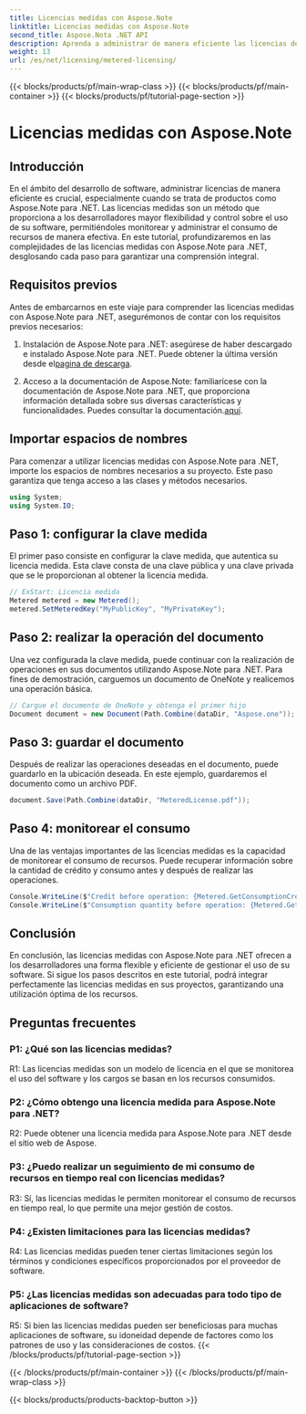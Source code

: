 ```yaml
---
title: Licencias medidas con Aspose.Note
linktitle: Licencias medidas con Aspose.Note
second_title: Aspose.Nota .NET API
description: Aprenda a administrar de manera eficiente las licencias de software con Aspose.Note para .NET mediante licencias medidas. Optimice el uso de recursos y controle los costos de manera efectiva.
weight: 13
url: /es/net/licensing/metered-licensing/
---
```


{{< blocks/products/pf/main-wrap-class >}}
{{< blocks/products/pf/main-container >}}
{{< blocks/products/pf/tutorial-page-section >}}

# Licencias medidas con Aspose.Note

## Introducción

En el ámbito del desarrollo de software, administrar licencias de manera eficiente es crucial, especialmente cuando se trata de productos como Aspose.Note para .NET. Las licencias medidas son un método que proporciona a los desarrolladores mayor flexibilidad y control sobre el uso de su software, permitiéndoles monitorear y administrar el consumo de recursos de manera efectiva. En este tutorial, profundizaremos en las complejidades de las licencias medidas con Aspose.Note para .NET, desglosando cada paso para garantizar una comprensión integral.

## Requisitos previos

Antes de embarcarnos en este viaje para comprender las licencias medidas con Aspose.Note para .NET, asegurémonos de contar con los requisitos previos necesarios:

1.  Instalación de Aspose.Note para .NET: asegúrese de haber descargado e instalado Aspose.Note para .NET. Puede obtener la última versión desde el[pagina de descarga](https://releases.aspose.com/note/net/).

2.  Acceso a la documentación de Aspose.Note: familiarícese con la documentación de Aspose.Note para .NET, que proporciona información detallada sobre sus diversas características y funcionalidades. Puedes consultar la documentación.[aquí](https://reference.aspose.com/note/net/).

## Importar espacios de nombres

Para comenzar a utilizar licencias medidas con Aspose.Note para .NET, importe los espacios de nombres necesarios a su proyecto. Este paso garantiza que tenga acceso a las clases y métodos necesarios.

```csharp
using System;
using System.IO;
```

## Paso 1: configurar la clave medida

El primer paso consiste en configurar la clave medida, que autentica su licencia medida. Esta clave consta de una clave pública y una clave privada que se le proporcionan al obtener la licencia medida.

```csharp
// ExStart: Licencia medida
Metered metered = new Metered();
metered.SetMeteredKey("MyPublicKey", "MyPrivateKey");
```

## Paso 2: realizar la operación del documento

Una vez configurada la clave medida, puede continuar con la realización de operaciones en sus documentos utilizando Aspose.Note para .NET. Para fines de demostración, carguemos un documento de OneNote y realicemos una operación básica.

```csharp
// Cargue el documento de OneNote y obtenga el primer hijo
Document document = new Document(Path.Combine(dataDir, "Aspose.one"));
```

## Paso 3: guardar el documento

Después de realizar las operaciones deseadas en el documento, puede guardarlo en la ubicación deseada. En este ejemplo, guardaremos el documento como un archivo PDF.

```csharp
document.Save(Path.Combine(dataDir, "MeteredLicense.pdf"));
```

## Paso 4: monitorear el consumo

Una de las ventajas importantes de las licencias medidas es la capacidad de monitorear el consumo de recursos. Puede recuperar información sobre la cantidad de crédito y consumo antes y después de realizar las operaciones.

```csharp
Console.WriteLine($"Credit before operation: {Metered.GetConsumptionCredit():F2}");
Console.WriteLine($"Consumption quantity before operation: {Metered.GetConsumptionQuantity():F2}");
```

## Conclusión

En conclusión, las licencias medidas con Aspose.Note para .NET ofrecen a los desarrolladores una forma flexible y eficiente de gestionar el uso de su software. Si sigue los pasos descritos en este tutorial, podrá integrar perfectamente las licencias medidas en sus proyectos, garantizando una utilización óptima de los recursos.

## Preguntas frecuentes

### P1: ¿Qué son las licencias medidas?

R1: Las licencias medidas son un modelo de licencia en el que se monitorea el uso del software y los cargos se basan en los recursos consumidos.

### P2: ¿Cómo obtengo una licencia medida para Aspose.Note para .NET?

R2: Puede obtener una licencia medida para Aspose.Note para .NET desde el sitio web de Aspose.

### P3: ¿Puedo realizar un seguimiento de mi consumo de recursos en tiempo real con licencias medidas?

R3: Sí, las licencias medidas le permiten monitorear el consumo de recursos en tiempo real, lo que permite una mejor gestión de costos.

### P4: ¿Existen limitaciones para las licencias medidas?

R4: Las licencias medidas pueden tener ciertas limitaciones según los términos y condiciones específicos proporcionados por el proveedor de software.

### P5: ¿Las licencias medidas son adecuadas para todo tipo de aplicaciones de software?

R5: Si bien las licencias medidas pueden ser beneficiosas para muchas aplicaciones de software, su idoneidad depende de factores como los patrones de uso y las consideraciones de costos.
{{< /blocks/products/pf/tutorial-page-section >}}

{{< /blocks/products/pf/main-container >}}
{{< /blocks/products/pf/main-wrap-class >}}

{{< blocks/products/products-backtop-button >}}
